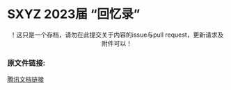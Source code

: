 # SXYZ 2023届 “回忆录”
<p align=center>
！这只是一个存档，请勿在此提交关于内容的issue与pull request，更新请求及附件可以！
</p>

### 原文件链接: 
 <a href="https://docs.qq.com/doc/DSUFOaXFCR2tFamVC?dver=">腾讯文档链接<a>